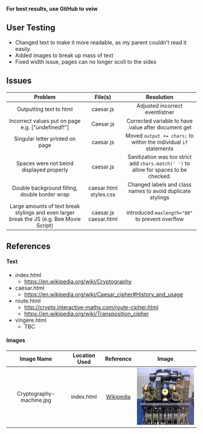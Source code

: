 **For best results, use GitHub to veiw**
## User Testing 

- Changed text to make it more readable, as my parent couldn't read it easily.
- Added images to break up mass of text
- Fixed width issue, pages can no longer scoll to the sides

## Issues 

 | Problem | File(s) | Resolution |  
 |:-------:|:----:|:----------:|
 |Outputting text to html|caesar.js| Adjusted incorrect eventlistner 
 |Incorrect values put on page e.g. ["undefinedf!"]|Caesar.js| Corrected variable to have .value after document.get 
 |Singular letter printed on page |caesar.js| Moved `output += chars;` to within the individual `if` statements
 |Spaces were not beind displayed properly|caesar.js| Sanitization was too strict add `chars.match(' ')` to allow for spaces to be checked.
 |Double background filling, double border wrap| caesar.html styles.css| Changed labels and class names to avoid duplicate stylings
 |Large amounts of text break stylings and even larger break the JS (e.g. Bee Movie Script)|caesar.js caesar.html| introduced `maxlength="80"` to prevent overflow

 ## References
 #### Text
 * index.html
   * https://en.wikipedia.org/wiki/Cryptography
 * caesar.html
   * https://en.wikipedia.org/wiki/Caesar_cipher#History_and_usage
 * route.html
   * http://crypto.interactive-maths.com/route-cipher.html
   * https://en.wikipedia.org/wiki/Transposition_cipher
 * vingère.html
   * TBC

 #### Images
 | Image Name | Location Used | Reference | Image
 |:-------:|:----:|:----------:|:----:|
 |Cryptography-machine.jpg| index.html| [Wikipedia](https://en.wikipedia.org/wiki/Cryptography)|![Alternate Message](images/Cryptography-machine.jpg "German cipher machine")